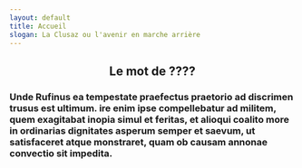 ```yaml
---
layout: default
title: Accueil
slogan: La Clusaz ou l'avenir en marche arrière
---
```

<div>
<h2 style="text-align: center;">Le mot de ????</h2>
<h3>Unde Rufinus ea tempestate praefectus praetorio ad discrimen trusus est ultimum. ire enim ipse compellebatur ad militem, quem exagitabat inopia simul et feritas, et alioqui coalito more in ordinarias dignitates asperum semper et saevum, ut satisfaceret atque monstraret, quam ob causam annonae convectio sit impedita.
</h3>
  
  
</div>
